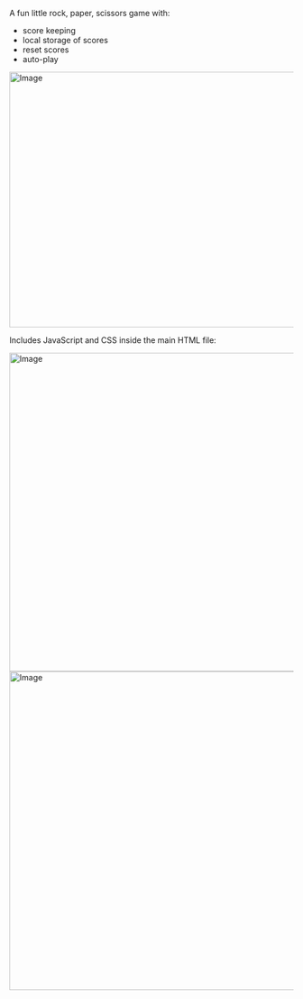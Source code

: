 A fun little rock, paper, scissors game with:
  - score keeping
  - local storage of scores
  - reset scores
  - auto-play


<img width="540" height="453" alt="Image" src="https://github.com/user-attachments/assets/56182e95-6d44-4e0c-97df-decc127281d7" />

Includes JavaScript and CSS inside the main HTML file:

<img width="691" height="565" alt="Image" src="https://github.com/user-attachments/assets/67d0e163-6d42-4832-b357-aa0d8db59c4b" />
<img width="691" height="565" alt="Image" src="https://github.com/user-attachments/assets/06d3722f-adbd-4f16-9741-b24a5c69d1df" />

